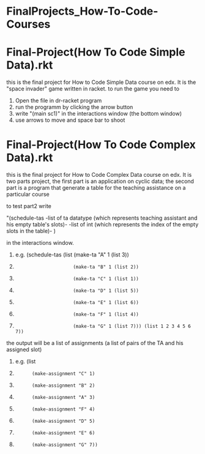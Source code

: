 # FinalProjects_How-To-Code-Courses

# Final-Project(How To Code Simple Data).rkt

this is the final project for How to Code Simple Data course on edx. It is the "space invader" game written in racket. to run the game you need to 
1. Open the file in dr-racket program 
2. run the programm by clicking the arrow button
3. write "(main sc1)" in the interactions window (the bottom window)
4. use arrows to move and space bar to shoot

# Final-Project(How To Code Complex Data).rkt

this is the final project for How to Code Complex Data course on edx.
It is two parts project, the first part is an application on cyclic data; 
the second part is a program that generate a table for the teaching assistance on a particular course 

to test part2 write 


"(schedule-tas -list of ta datatype (which represents teaching assistant and his empty table's slots)-  -list of int (which represents the index of the empty slots in the table)- ) 


in the interactions window.


1. e.g. (schedule-tas (list (make-ta "A" 1 (list 3))
2.                          (make-ta "B" 1 (list 2))
3.                          (make-ta "C" 1 (list 1))
4.                          (make-ta "D" 1 (list 5))
5.                          (make-ta "E" 1 (list 6))
6.                          (make-ta "F" 1 (list 4))
7.                          (make-ta "G" 1 (list 7))) (list 1 2 3 4 5 6 7))
                         
                         
the output will be a list of assignments (a list of pairs of the TA and his assigned slot)


1. e.g. (list
2.           (make-assignment "C" 1) 
3.           (make-assignment "B" 2)
4.           (make-assignment "A" 3)
5.           (make-assignment "F" 4)
6.           (make-assignment "D" 5)
7.           (make-assignment "E" 6)
8.           (make-assignment "G" 7))

